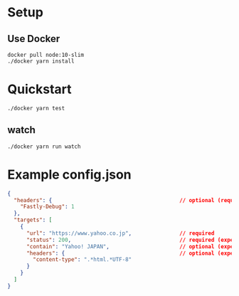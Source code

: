 # Setup

## Use Docker

```
docker pull node:10-slim
./docker yarn install
```

# Quickstart

```
./docker yarn test
```


## watch

```
./docker yarn run watch
```

# Example config.json

```json
{
  "headers": {                                        // optional (request header)
    "Fastly-Debug": 1
  },
  "targets": [
    {
      "url": "https://www.yahoo.co.jp",               // required
      "status": 200,                                  // required (expect http status)
      "contain": "Yahoo! JAPAN",                      // optional (expect content regexp match)
      "headers": {                                    // optional (expect response header match)
        "content-type": ".*html.*UTF-8"
      }
    }
  ]
}
```
